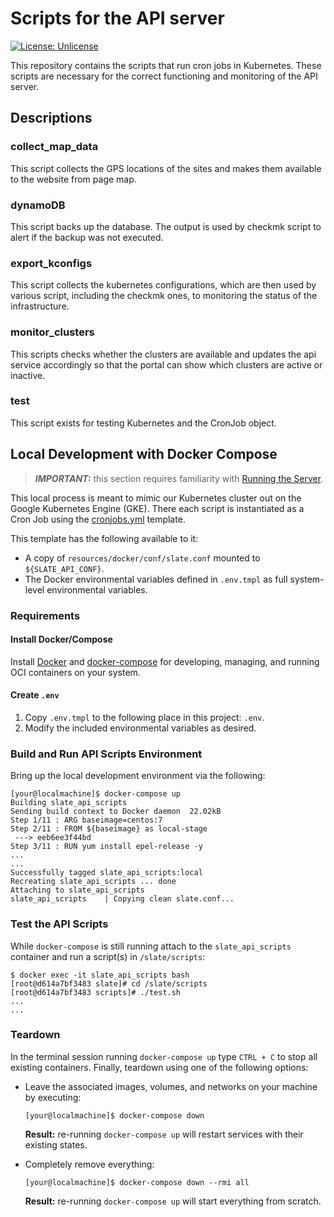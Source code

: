 # Scripts for the API server

[![License: Unlicense](https://img.shields.io/badge/license-Unlicense-blue.svg)](http://unlicense.org/)

This repository contains the scripts that run cron jobs in Kubernetes. These scripts are necessary for the correct functioning and monitoring of the API server.

## Descriptions

### collect_map_data

This script collects the GPS locations of the sites and makes them available to the website from page map.

### dynamoDB

This script backs up the database. The output is used by checkmk script to alert if the backup was not executed.

### export_kconfigs

This script collects the kubernetes configurations, which are then used by various script, including the checkmk ones, to monitoring the status of the infrastructure.

### monitor_clusters

This scripts checks whether the clusters are available and updates the api service accordingly so that the portal can show which clusters are active or inactive.

### test

This script exists for testing Kubernetes and the CronJob object.

## Local Development with Docker Compose

> **_IMPORTANT:_** this section requires familiarity with [Running the Server](https://github.com/slateci/slate-client-server/blob/master/resources/docs/server_running.md).

This local process is meant to mimic our Kubernetes cluster out on the Google Kubernetes Engine (GKE). There each script is instantiated as a Cron Job using the [cronjobs.yml](https://github.com/slateci/helm-slate-api/blob/develop/templates/cronjobs.yml) template.

This template has the following available to it:
* A copy of `resources/docker/conf/slate.conf` mounted to `${SLATE_API_CONF}`.
* The Docker environmental variables defined in `.env.tmpl` as full system-level environmental variables.

### Requirements

#### Install Docker/Compose

Install [Docker](https://docs.docker.com/get-docker/) and [docker-compose](https://docs.docker.com/compose/install/) for developing, managing, and running OCI containers on your system.

#### Create `.env`

1. Copy `.env.tmpl` to the following place in this project: `.env`.
2. Modify the included environmental variables as desired.

### Build and Run API Scripts Environment

Bring up the local development environment via the following:

```shell
[your@localmachine]$ docker-compose up
Building slate_api_scripts
Sending build context to Docker daemon  22.02kB
Step 1/11 : ARG baseimage=centos:7
Step 2/11 : FROM ${baseimage} as local-stage
 ---> eeb6ee3f44bd
Step 3/11 : RUN yum install epel-release -y
...
...
Successfully tagged slate_api_scripts:local
Recreating slate_api_scripts ... done
Attaching to slate_api_scripts
slate_api_scripts    | Copying clean slate.conf...
```

### Test the API Scripts

While `docker-compose` is still running attach to the `slate_api_scripts` container and run a script(s) in `/slate/scripts`:

```shell
$ docker exec -it slate_api_scripts bash
[root@d614a7bf3483 slate]# cd /slate/scripts
[root@d614a7bf3483 scripts]# ./test.sh
...
...
```

### Teardown

In the terminal session running `docker-compose up` type `CTRL + C` to stop all existing containers. Finally, teardown using one of the following options:

* Leave the associated images, volumes, and networks on your machine by executing:

  ```shell
  [your@localmachine]$ docker-compose down
  ```

  **Result:** re-running `docker-compose up` will restart services with their existing states.

* Completely remove everything:

  ```shell
  [your@localmachine]$ docker-compose down --rmi all
  ```

  **Result:** re-running `docker-compose up` will start everything from scratch.
